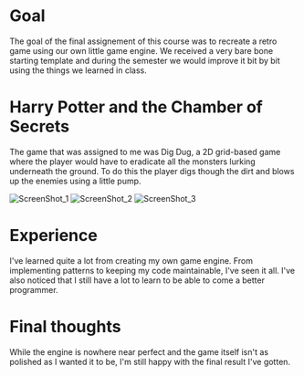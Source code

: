 # Goal
The goal of the final assignement of this course was to recreate a retro game using our own little game engine.
We received a very bare bone starting template and during the semester we would improve it bit by bit using the 
things we learned in class.

# Harry Potter and the Chamber of Secrets
The game that was assigned to me was Dig Dug, a 2D grid-based game where the player would have to eradicate all the monsters
lurking underneath the ground. To do this the player digs though the dirt and blows up the enemies using a little pump.

![ScreenShot_1](https://github.com/RenzoDepoortere/GraphicsProgramming2_Game/assets/95619804/306d99a6-ef20-463c-883c-63523864dbeb)
![ScreenShot_2](https://github.com/RenzoDepoortere/GraphicsProgramming2_Game/assets/95619804/6317a23d-4000-48a0-90db-241e015b3ba2)
![ScreenShot_3](https://github.com/RenzoDepoortere/GraphicsProgramming2_Game/assets/95619804/b7d92bc1-c62c-4b10-8ce8-dc843c2cf61f)

# Experience
I've learned quite a lot from creating my own game engine.
From implementing patterns to keeping my code maintainable, I've seen it all.
I've also noticed that I still have a lot to learn to be able to come a better programmer.

# Final thoughts
While the engine is nowhere near perfect and the game itself isn't as polished as I wanted it to be,
I'm still happy with the final result I've gotten.
